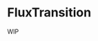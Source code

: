 ---
---

# FluxTransition

WIP

<!-- 

## Description

Component to display a transition between two images.

## Attributes

### size

This size is the width and height in pixels that the component will have.

The transition images will be scaled and positioned to cover this size.

- **Type:** `Object`
- **Required:** `true`
- **Schema:**

``` js
{
   width: Number,
   height: Number,
}
```

### transition

Can be a `String` with the name of one of the 20 included transitions, an `Object` with included transition name and options, or an `Object` of custom transition with name, options and component.

- **Type:** `String | Object`
- **Required:** `true`
- **Object schema:**

``` js
{
   name: String,
   component: Component,
}
```

::: warning

If the included transition is not found, or custom transition `component` attribute not defined, an error will be `thrown`.

:::

::: tip

Check [included transitions](../transitions/) or [custom transitions](../custom-transitions) for more details.

:::

### from

This attribute will define transition starting image.

- **Type:** `String`
- **Required:** `true`

### to

This attribute will define transition ending image.

- **Type:** `String`
- **Required:** `true`

### options

The transition options to overwrite the transition parameters.

- **Type:** `Object`
- **Required:** `false`

The available options depend on transition, so check the [transition](../transitions/) to know which ones can be modified.

For custom transitions, will apply the same.

## Methods

### start()

This method will call the method `played`of the transition component, starting the transition.

### getDuration()

- Returns: the number in *ms* the transition will last.

## Events

- `ready`: will be fired when the transition is ready to play because the components are rendered.
- `start`: will let know when transition has started.
- `end`: fired when transition ended.
 -->